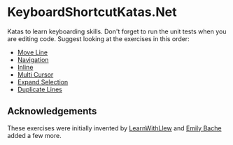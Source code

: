 # KeyboardShortcutKatas.Net
Katas to learn keyboarding skills. Don't forget to run the unit tests when you are editing code. Suggest looking at the exercises in this order:

* [Move Line](KeyboardShortcutKatas/MoveLine.md) 
* [Navigation](KeyboardShortcutKatas/Navigation.cs)
* [Inline](KeyboardShortcutKatas/Inline.cs)
* [Multi Cursor](KeyboardShortcutKatas/MultiCursor.md)
* [Expand Selection](KeyboardShortcutKatas/ExpandSelection.md)
* [Duplicate Lines](KeyboardShortcutKatas/DuplicateLines.md)

## Acknowledgements
These exercises were initially invented by [LearnWithLlew](https://github.com/LearnWithLlew/KeyboardShortcutKatas.Net) and [Emily Bache](emilybache/KeyboardShortcutKatas.Net) added a few more.
